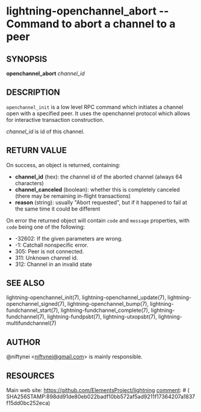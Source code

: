 lightning-openchannel\_abort -- Command to abort a channel to a peer
=====================================================================

SYNOPSIS
--------

**openchannel_abort** *channel_id*

DESCRIPTION
-----------

`openchannel_init` is a low level RPC command which initiates a channel
open with a specified peer. It uses the openchannel protocol
which allows for interactive transaction construction.

*channel_id* is id of this channel.


RETURN VALUE
------------

[comment]: # (GENERATE-FROM-SCHEMA-START)
On success, an object is returned, containing:
- **channel_id** (hex): the channel id of the aborted channel (always 64 characters)
- **channel_canceled** (boolean): whether this is completely canceled (there may be remaining in-flight transactions)
- **reason** (string): usually "Abort requested", but if it happened to fail at the same time it could be different

[comment]: # (GENERATE-FROM-SCHEMA-END)

On error the returned object will contain `code` and `message` properties,
with `code` being one of the following:

- -32602: If the given parameters are wrong.
- -1: Catchall nonspecific error.
- 305: Peer is not connected.
- 311: Unknown channel id.
- 312: Channel in an invalid state

SEE ALSO
--------

lightning-openchannel\_init(7), lightning-openchannel\_update(7),
lightning-openchannel\_signed(7), lightning-openchannel\_bump(7),
lightning-fundchannel\_start(7), lightning-fundchannel\_complete(7),
lightning-fundchannel(7), lightning-fundpsbt(7), lightning-utxopsbt(7),
lightning-multifundchannel(7)

AUTHOR
------

@niftynei <<niftynei@gmail.com>> is mainly responsible.

RESOURCES
---------

Main web site: <https://github.com/ElementsProject/lightning>
[comment]: # ( SHA256STAMP:898dd91de80eb022badf10bb572af5ad9211f17364207a1837f15dd0bc252eca)
